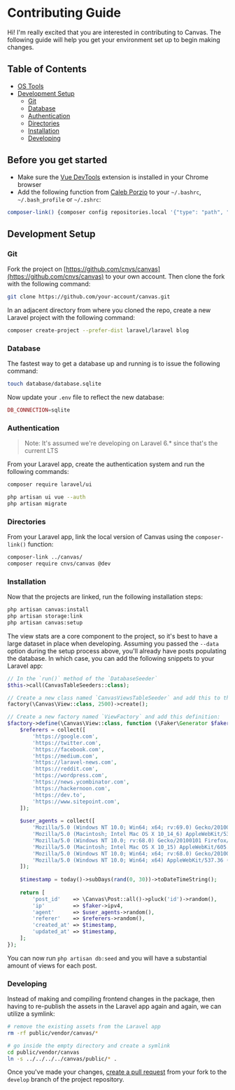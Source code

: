 # Contributing Guide

Hi! I'm really excited that you are interested in contributing to Canvas. The following guide will help you get your environment set up to begin making changes.

## Table of Contents

- [OS Tools](#before-you-get-started)
- [Development Setup](#development-setup)
	- [Git](#git)
	- [Database](#database)
	- [Authentication](#authentication)
	- [Directories](#directories)
	- [Installation](#installation)
	- [Developing](#developing)

## Before you get started

- Make sure the [Vue DevTools](https://chrome.google.com/webstore/detail/vuejs-devtools/nhdogjmejiglipccpnnnanhbledajbpd?hl=en) extension is installed in your Chrome browser
- Add the following function from [Caleb Porzio](https://calebporzio.com/bash-alias-composer-link-use-local-folders-as-composer-dependancies/) to your `~/.bashrc`, `~/.bash_profile` or `~/.zshrc`:

```bash
composer-link() {composer config repositories.local '{"type": "path", "url": "'$1'"}' --file composer.json}
```

## Development Setup

### Git

Fork the project on [https://github.com/cnvs/canvas](https://github.com/cnvs/canvas) to your own account. Then clone the fork with the following command:

```bash
git clone https://github.com/your-account/canvas.git
```

In an adjacent directory from where you cloned the repo, create a new Laravel project with the following command:

```bash
composer create-project --prefer-dist laravel/laravel blog
```

### Database

The fastest way to get a database up and running is to issue the following command:

```bash
touch database/database.sqlite
```

Now update your `.env` file to reflect the new database:

```php
DB_CONNECTION=sqlite
```

### Authentication

> Note: It's assumed we're developing on Laravel 6.* since that's the current LTS

From your Laravel app, create the authentication system and run the following commands:

```bash
composer require laravel/ui

php artisan ui vue --auth
php artisan migrate
```

### Directories

From your Laravel app, link the local version of Canvas using the `composer-link()` function:

```bash
composer-link ../canvas/
composer require cnvs/canvas @dev
```

### Installation

Now that the projects are linked, run the following installation steps:

```bash
php artisan canvas:install
php artisan storage:link
php artisan canvas:setup
```

The view stats are a core component to the project, so it's best to have a large dataset in place when developing. Assuming you passed the `--data` option during the setup process above, you'll already have posts populating the database. In which case, you can add the following snippets to your Laravel app:

```php
// In the `run()` method of the `DatabaseSeeder`
$this->call(CanvasTableSeeders::class);

// Create a new class named `CanvasViewsTableSeeder` and add this to the `run()` method:
factory(\Canvas\View::class, 2500)->create();

// Create a new factory named `ViewFactory` and add this definition:
$factory->define(\Canvas\View::class, function (\Faker\Generator $faker) {
    $referers = collect([
        'https://google.com',
        'https://twitter.com',
        'https://facebook.com',
        'https://medium.com',
        'https://laravel-news.com',
        'https://reddit.com',
        'https://wordpress.com',
        'https://news.ycombinator.com',
        'https://hackernoon.com',
        'https://dev.to',
        'https://www.sitepoint.com',
    ]);
    
    $user_agents = collect([
        'Mozilla/5.0 (Windows NT 10.0; Win64; x64; rv:69.0) Gecko/20100101 Firefox/69.0',
        'Mozilla/5.0 (Macintosh; Intel Mac OS X 10_14_6) AppleWebKit/537.36 (KHTML, like Gecko) Chrome/77.0.3865.90 Safari/537.36',
        'Mozilla/5.0 (Windows NT 10.0; rv:68.0) Gecko/20100101 Firefox/68.0',
        'Mozilla/5.0 (Macintosh; Intel Mac OS X 10_15) AppleWebKit/605.1.15 (KHTML, like Gecko) Version/13.0.2 Safari/605.1.15',
        'Mozilla/5.0 (Windows NT 10.0; Win64; x64; rv:68.0) Gecko/20100101 Firefox/68.0',
        'Mozilla/5.0 (Windows NT 10.0; Win64; x64) AppleWebKit/537.36 (KHTML, like Gecko) Chrome/74.0.3729.169 Safari/537.36',
    ]);
    
    $timestamp = today()->subDays(rand(0, 30))->toDateTimeString();
    
    return [
        'post_id'    => \Canvas\Post::all()->pluck('id')->random(),
        'ip'         => $faker->ipv4,
        'agent'      => $user_agents->random(),
        'referer'    => $referers->random(),
        'created_at' => $timestamp,
        'updated_at' => $timestamp,
    ];
});
```

You can now run `php artisan db:seed` and you will have a substantial amount of views for each post.

### Developing

Instead of making and compiling frontend changes in the package, then having to re-publish the assets in the Laravel app again and again, we can utilize a symlink: 

```bash
# remove the existing assets from the Laravel app
rm -rf public/vendor/canvas/*

# go inside the empty directory and create a symlink
cd public/vendor/canvas
ln -s ../../../../canvas/public/* .
```

Once you've made your changes, [create a pull request](https://github.com/cnvs/canvas/compare) from your fork to the `develop` branch of the project repository.
